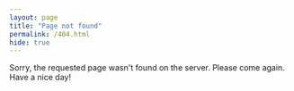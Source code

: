 ```yaml
---
layout: page
title: "Page not found"
permalink: /404.html
hide: true
---
```

Sorry, the requested page wasn't found on the server. Please come again. Have a nice day!
